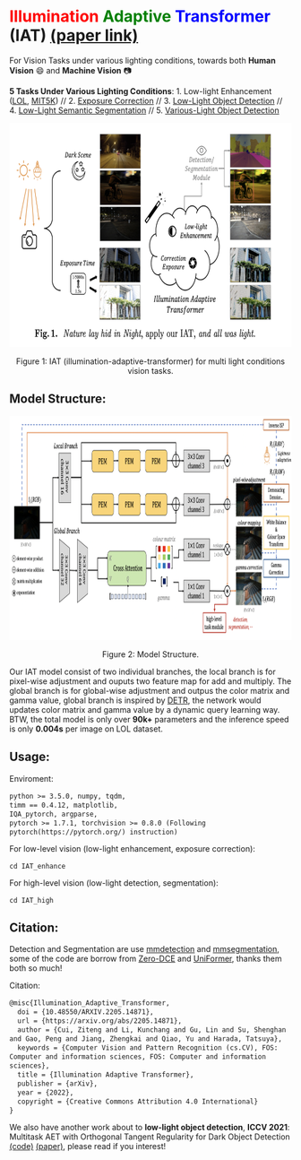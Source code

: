 # <font color=red>Illumination</font> <font color=green>Adaptive</font> <font color=blue>Transformer</font> (IAT) [(paper link)](https://arxiv.org/abs/2205.14871) 

For Vision Tasks under various lighting conditions, towards both **Human Vision** :smile:  and **Machine Vision** :camera: 

**5 Tasks Under Various Lighting Conditions**: 1. Low-light Enhancement ([LOL](https://daooshee.github.io/BMVC2018website/), [MIT5K](https://data.csail.mit.edu/graphics/fivek/)) // 2. [Exposure Correction](https://github.com/mahmoudnafifi/Exposure_Correction) // 3. [Low-Light Object Detection](https://arxiv.org/abs/1805.11227) // 4. [Low-Light Semantic Segmentation](https://openaccess.thecvf.com/content/ICCV2021/html/Sakaridis_ACDC_The_Adverse_Conditions_Dataset_With_Correspondences_for_Semantic_Driving_ICCV_2021_paper.html) // 5. [Various-Light Object Detection](https://bop.felk.cvut.cz/home/)

<!-- ![image](pics/WechatIMG416.png) -->
<div align="center">
  <img src="./pics/WechatIMG416.png" height="400">
</div>
<p align="center">
  Figure 1: IAT (illumination-adaptive-transformer) for multi light conditions vision tasks.
</p>


## Model Structure:

<!-- ![image](pics/WechatIMG532.png) -->
<div align="center">
  <img src="./pics/WechatIMG532.png" height="400">
</div>
<p align="center">
  Figure 2: Model Structure.
</p>

Our IAT model consist of two individual branches, the local branch is for pixel-wise adjustment and ouputs two feature map for add and multiply. The global branch is for global-wise adjustment and outpus the color matrix and gamma value, global branch is inspired by [DETR](https://github.com/facebookresearch/detr), the network would updates color matrix and gamma value by a dynamic query learning way. BTW, the total model is only over **90k+** parameters and the inference speed is only **0.004s** per image on LOL dataset.

## Usage:

Enviroment:
```
python >= 3.5.0, numpy, tqdm, 
timm == 0.4.12, matplotlib,
IQA_pytorch, argparse,
pytorch >= 1.7.1, torchvision >= 0.8.0 (Following pytorch(https://pytorch.org/) instruction)
```

For low-level vision (low-light enhancement, exposure correction):
```
cd IAT_enhance
```

For high-level vision (low-light detection, segmentation):
```
cd IAT_high
```

## Citation:

Detection and Segmentation are use [mmdetection](https://mmdetection.readthedocs.io/en/latest/) and [mmsegmentation](https://mmsegmentation.readthedocs.io/en/latest/), some of the code are borrow from [Zero-DCE](https://github.com/Li-Chongyi/Zero-DCE) and [UniFormer](https://github.com/Sense-X/UniFormer), thanks them both so much!

Citation:
```
@misc{Illumination_Adaptive_Transformer,
  doi = {10.48550/ARXIV.2205.14871},
  url = {https://arxiv.org/abs/2205.14871},
  author = {Cui, Ziteng and Li, Kunchang and Gu, Lin and Su, Shenghan and Gao, Peng and Jiang, Zhengkai and Qiao, Yu and Harada, Tatsuya},
  keywords = {Computer Vision and Pattern Recognition (cs.CV), FOS: Computer and information sciences, FOS: Computer and information sciences},
  title = {Illumination Adaptive Transformer},
  publisher = {arXiv},
  year = {2022},
  copyright = {Creative Commons Attribution 4.0 International}
}
```

We also have another work about to **low-light object detection**, **ICCV 2021**: Multitask AET with Orthogonal Tangent Regularity for Dark Object Detection [(code)](https://github.com/cuiziteng/ICCV_MAET) [(paper)](https://openaccess.thecvf.com/content/ICCV2021/papers/Cui_Multitask_AET_With_Orthogonal_Tangent_Regularity_for_Dark_Object_Detection_ICCV_2021_paper.pdf), please read if you interest!

